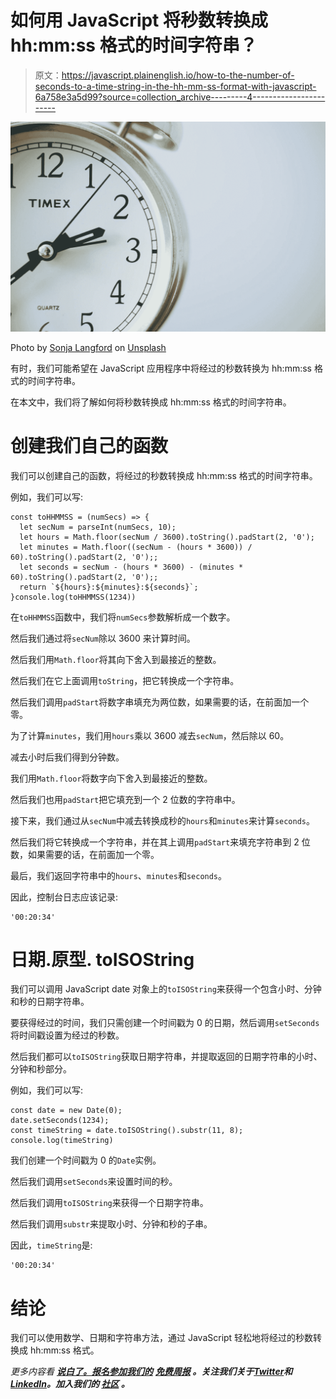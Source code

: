 # 如何用 JavaScript 将秒数转换成 hh:mm:ss 格式的时间字符串？

> 原文：<https://javascript.plainenglish.io/how-to-the-number-of-seconds-to-a-time-string-in-the-hh-mm-ss-format-with-javascript-6a758e3a5d99?source=collection_archive---------4----------------------->

![](img/260efb6a041f767f9f953861edee8ee0.png)

Photo by [Sonja Langford](https://unsplash.com/@sonjalangford?utm_source=medium&utm_medium=referral) on [Unsplash](https://unsplash.com?utm_source=medium&utm_medium=referral)

有时，我们可能希望在 JavaScript 应用程序中将经过的秒数转换为 hh:mm:ss 格式的时间字符串。

在本文中，我们将了解如何将秒数转换成 hh:mm:ss 格式的时间字符串。

# 创建我们自己的函数

我们可以创建自己的函数，将经过的秒数转换成 hh:mm:ss 格式的时间字符串。

例如，我们可以写:

```
const toHHMMSS = (numSecs) => {
  let secNum = parseInt(numSecs, 10);
  let hours = Math.floor(secNum / 3600).toString().padStart(2, '0');
  let minutes = Math.floor((secNum - (hours * 3600)) / 60).toString().padStart(2, '0');;
  let seconds = secNum - (hours * 3600) - (minutes * 60).toString().padStart(2, '0');;
  return `${hours}:${minutes}:${seconds}`;
}console.log(toHHMMSS(1234))
```

在`toHHMMSS`函数中，我们将`numSecs`参数解析成一个数字。

然后我们通过将`secNum`除以 3600 来计算时间。

然后我们用`Math.floor`将其向下舍入到最接近的整数。

然后我们在它上面调用`toString`，把它转换成一个字符串。

然后我们调用`padStart`将数字串填充为两位数，如果需要的话，在前面加一个零。

为了计算`minutes`，我们用`hours`乘以 3600 减去`secNum`，然后除以 60。

减去小时后我们得到分钟数。

我们用`Math.floor`将数字向下舍入到最接近的整数。

然后我们也用`padStart`把它填充到一个 2 位数的字符串中。

接下来，我们通过从`secNum`中减去转换成秒的`hours`和`minutes`来计算`seconds`。

然后我们将它转换成一个字符串，并在其上调用`padStart`来填充字符串到 2 位数，如果需要的话，在前面加一个零。

最后，我们返回字符串中的`hours`、`minutes`和`seconds`。

因此，控制台日志应该记录:

```
'00:20:34'
```

# 日期.原型. toISOString

我们可以调用 JavaScript date 对象上的`toISOString`来获得一个包含小时、分钟和秒的日期字符串。

要获得经过的时间，我们只需创建一个时间戳为 0 的日期，然后调用`setSeconds`将时间戳设置为经过的秒数。

然后我们都可以`toISOString`获取日期字符串，并提取返回的日期字符串的小时、分钟和秒部分。

例如，我们可以写:

```
const date = new Date(0);
date.setSeconds(1234);
const timeString = date.toISOString().substr(11, 8);
console.log(timeString)
```

我们创建一个时间戳为 0 的`Date`实例。

然后我们调用`setSeconds`来设置时间的秒。

然后我们调用`toISOString`来获得一个日期字符串。

然后我们调用`substr`来提取小时、分钟和秒的子串。

因此，`timeString`是:

```
'00:20:34'
```

# 结论

我们可以使用数学、日期和字符串方法，通过 JavaScript 轻松地将经过的秒数转换成 hh:mm:ss 格式。

*更多内容看* [***说白了。报名参加我们的***](https://plainenglish.io/) **[***免费周报***](http://newsletter.plainenglish.io/) *。关注我们关于*[***Twitter***](https://twitter.com/inPlainEngHQ)*和*[***LinkedIn***](https://www.linkedin.com/company/inplainenglish/)*。加入我们的* [***社区***](https://discord.gg/GtDtUAvyhW) *。***